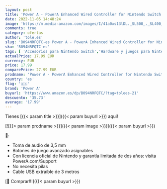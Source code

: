 ```yaml
---
layout: post
title: 'Power A - PowerA Enhanced Wired Controller for Nintendo Switch - Mario Red/White'
date: 2022-11-05 14:48:24
image: 'https://m.media-amazon.com/images/I/41a0xs13lDL._SL500_._SL400_.jpg'
comments: true
category: ofertas
author: 'tole.es'
slug: 'B094NRFQTC-es Power A - PowerA Enhanced Wired Controller for Nintendo...'
sku: 'B094NRFQTC-es'
tags: [ 'Accesorios para Nintendo Switch','Hardware y juegos para Nintendo Switch','Mandos para Nintendo Switch','Videojuegos','nintendo','power a','🇪🇸', ]
actualPrice: 17.99 EUR
currency: EUR
price: 17.99
comparePrice: 27.99 EUR
prodname: 'Power A - PowerA Enhanced Wired Controller for Nintendo Switch - Mario Red/White'
country: 'es'
flag: '🇪🇸'
brand: 'Power A'
buyurl: 'https://www.amazon.es/dp/B094NRFQTC/?tag=tolees-21'
descuento: '35.73'
average: '17.99'
---
```


Tienes [{{< param title >}}]({{< param buyurl >}}) aqui!

[![{{< param prodname >}}]({{< param image >}})]({{< param buyurl >}})

🔎:

- Toma de audio de 3,5 mm
- Botones de juego avanzado asignables
- Con licencia oficial de Nintendo y garantía limitada de dos años: visita PowerA.com/Support
- No necesita pilas
- Cable USB extraíble de 3 metros

[🛒 Comprar!!!]({{< param buyurl >}})
